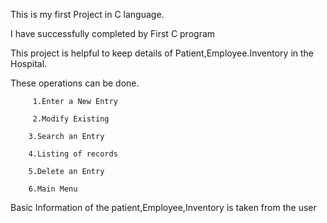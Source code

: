 This is my first Project in C language.

I have successfully completed by First C program

This project is helpful to keep details of Patient,Employee.Inventory in the Hospital.

These operations can be done. 

         1.Enter a New Entry

         2.Modify Existing
         
        3.Search an Entry
        
        4.Listing of records
        
        5.Delete an Entry
        
        6.Main Menu
Basic Information of the patient,Employee,Inventory is taken from the user
